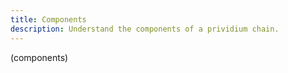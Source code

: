 ```yaml
---
title: Components
description: Understand the components of a prividium chain.
---
```


(components)
